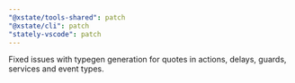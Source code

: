 ```yaml
---
"@xstate/tools-shared": patch
"@xstate/cli": patch
"stately-vscode": patch
---
```


Fixed issues with typegen generation for quotes in actions, delays, guards, services and event types.
